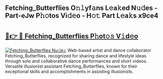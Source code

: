 ## Fetching_Butterflies O𝚗𝚕yf𝚊ns L𝚎a𝚔ed N𝚞𝚍es - Part-eJw P𝚑𝚘tos Vi𝚍𝚎o - H𝚘𝚝 Part L𝚎a𝚔s x9ce4

# <h2><a href="http://kfe15j.oniu.top/?m=Fetching_Butterflies">🔗👉 🔴 Fetching_Butterflies P𝚑ot𝚘𝚜 V𝚒d𝚎o</a></h2>

[![Fetching_Butterflies Nu𝚍e𝚜](https://i.imgur.com/0qMVB7G.gif)](http://kfe15j.oniu.top/?m=Fetching_Butterflies)
Web-based artist and dance collaborator Fetching_Butterflies, recognized for sharing dance and lifestyle ideas through solo and collaborative dance performances and short videos. Versatile illusionist assistant Fetching_Butterflies, known for their exceptional skills and accomplishments in assisting illusionists.  
